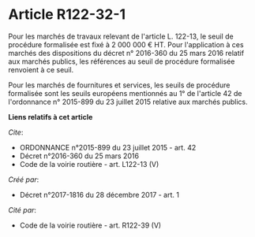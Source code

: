 # Article R122-32-1

Pour les marchés de travaux relevant de l'article L. 122-13, le seuil de procédure formalisée est fixé à 2 000 000 € HT. Pour
l'application à ces marchés des dispositions du  décret n° 2016-360 du 25 mars 2016  relatif aux marchés publics, les
références au seuil de procédure formalisée renvoient à ce seuil. 

Pour les marchés de fournitures et services, les seuils de procédure formalisée sont les seuils européens mentionnés au  1°
de l'article 42 de l'ordonnance n° 2015-899 du 23 juillet 2015  relative aux marchés publics.

**Liens relatifs à cet article**

_Cite_:

  - ORDONNANCE n°2015-899 du 23 juillet 2015 - art. 42
  - Décret n°2016-360 du 25 mars 2016
  - Code de la voirie routière - art. L122-13 (V)

_Créé par_:

  - Décret n°2017-1816 du 28 décembre 2017 - art. 1

_Cité par_:

  - Code de la voirie routière - art. R122-39 (V)
